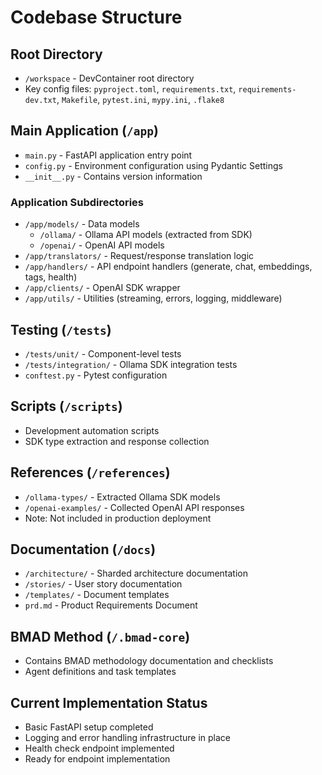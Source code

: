 # Codebase Structure

## Root Directory
- `/workspace` - DevContainer root directory
- Key config files: `pyproject.toml`, `requirements.txt`, `requirements-dev.txt`, `Makefile`, `pytest.ini`, `mypy.ini`, `.flake8`

## Main Application (`/app`)
- `main.py` - FastAPI application entry point
- `config.py` - Environment configuration using Pydantic Settings
- `__init__.py` - Contains version information

### Application Subdirectories
- `/app/models/` - Data models
  - `/ollama/` - Ollama API models (extracted from SDK)
  - `/openai/` - OpenAI API models
- `/app/translators/` - Request/response translation logic
- `/app/handlers/` - API endpoint handlers (generate, chat, embeddings, tags, health)
- `/app/clients/` - OpenAI SDK wrapper
- `/app/utils/` - Utilities (streaming, errors, logging, middleware)

## Testing (`/tests`)
- `/tests/unit/` - Component-level tests
- `/tests/integration/` - Ollama SDK integration tests
- `conftest.py` - Pytest configuration

## Scripts (`/scripts`)
- Development automation scripts
- SDK type extraction and response collection

## References (`/references`)
- `/ollama-types/` - Extracted Ollama SDK models
- `/openai-examples/` - Collected OpenAI API responses
- Note: Not included in production deployment

## Documentation (`/docs`)
- `/architecture/` - Sharded architecture documentation
- `/stories/` - User story documentation
- `/templates/` - Document templates
- `prd.md` - Product Requirements Document

## BMAD Method (`/.bmad-core`)
- Contains BMAD methodology documentation and checklists
- Agent definitions and task templates

## Current Implementation Status
- Basic FastAPI setup completed
- Logging and error handling infrastructure in place
- Health check endpoint implemented
- Ready for endpoint implementation